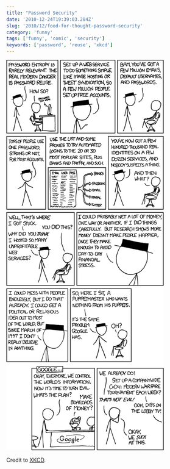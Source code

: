 ```yaml
---
title: "Password Security"
date: '2010-12-24T19:39:03.284Z'
slug: '2010/12/food-for-thought-password-security'
category: 'funny'
tags: ['funny', 'comic', 'security']
keywords: ['password', 'reuse', 'xkcd']
---
```

![password_reuse.png](images/password_reuse.png)

Credit to [XKCD](https://xkcd.com/792/).